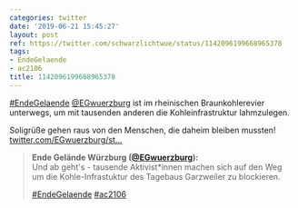 ```yaml
---
categories: twitter
date: '2019-06-21 15:45:27'
layout: post
ref: https://twitter.com/schwarzlichtwue/status/1142096199668965378
tags:
- EndeGelaende
- ac2106
title: 1142096199668965378
---
```

[#EndeGelaende](/t/endegelaende) [@EGwuerzburg](https://twitter.com/EGwuerzburg) ist im rheinischen Braunkohlerevier unterwegs, um mit tausenden anderen die Kohleinfrastruktur lahmzulegen.



Soligrüße gehen raus von den Menschen, die daheim bleiben mussten! [twitter.com/EGwuerzburg/st…](https://twitter.com/EGwuerzburg/status/1141974419809681408) 
> <b>Ende Gelände Würzburg ([@EGwuerzburg](https://twitter.com/EGwuerzburg)):</b>  
>Und ab geht's - tausende Aktivist\*innen machen sich auf den Weg um die Kohle-Infrastuktur des Tagebaus Garzweiler zu blockieren.  
>  
>  
>  
>[#EndeGelaende](/t/endegelaende) [#ac2106](/t/ac2106)    

